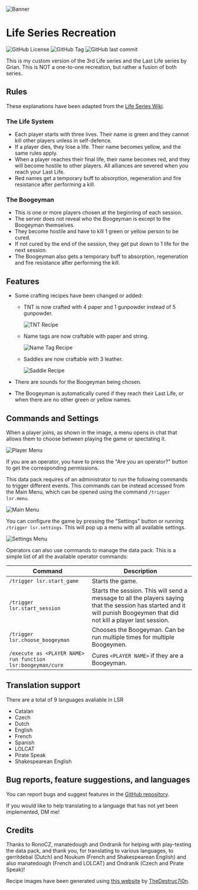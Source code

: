 ![Banner](screenshots/thin_banner.png)

# Life Series Recreation

![GitHub License](https://img.shields.io/github/license/LluisJM/Life-Series?style=flat-square&labelColor=111111)
![GitHub Tag](https://img.shields.io/github/v/tag/LluisJM/Life-Series?include_prereleases&style=flat-square&labelColor=111111&logo=github)
![GitHub last commit](https://img.shields.io/badge/resource_pack-optional-yellow?style=flat-square&labelColor=111111)

This is my custom version of the 3rd Life series and the Last Life series by Grian. This is NOT a one-to-one recreation, but rather a fusion of both series.

## Rules

These explanations have been adapted from the [Life Series Wiki](https://the-life-series.fandom.com/wiki/3rd_Life#Rules).

### The Life System

- Each player starts with three lives. Their name is green and they cannot kill other players unless in self-defence.
- If a player dies, they lose a life. Their name becomes yellow, and the same rules apply.
- When a player reaches their final life, their name becomes red, and they will become hostile to other players. All alliances are severed when you reach your Last Life.
- Red names get a temporary buff to absorption, regeneration and fire resistance after performing a kill.

### The Boogeyman

- This is one or more players chosen at the beginning of each session.
- The server does not reveal who the Boogeyman is except to the Boogeyman themselves.
- They become hostile and have to kill 1 green or yellow person to be cured.
- If not cured by the end of the session, they get put down to 1 life for the next session.
- The Boogeyman also gets a temporary buff to absorption, regeneration and fire resistance after performing the kill.

## Features

- Some crafting recipes have been changed or added:
  - TNT is now crafted with 4 paper and 1 gunpowder instead of 5 gunpowder.
  
    ![TNT Recipe](screenshots/recipes/tnt.gif)
  
  - Name tags are now craftable with paper and string.
  
    ![Name Tag Recipe](screenshots/recipes/name_tag.png)
  
  - Saddles are now craftable with 3 leather.
  
    ![Saddle Recipe](screenshots/recipes/saddle.png)
  
- There are sounds for the Boogeyman being chosen.
- The Boogeyman is automatically cured if they reach their Last Life, or when there are no other green or yellow names.

## Commands and Settings

When a player joins, as shown in the image, a menu opens in chat that allows them to choose between playing the game or spectating it.

![Player Menu](screenshots/player_menu.png)

If you are an operator, you have to press the "Are you an operator?" button to get the corresponding permissions.

This data pack requires of an administrator to run the following commands to trigger different events. This commands can be instead accessed from the Main Menu, which can be opened using the command `/trigger lsr.menu`.

![Main Menu](screenshots/main_menu.png)

You can configure the game by pressing the "Settings" button or running `/trigger lsr.settings`. This will pop up a menu with all available settings.

![Settings Menu](screenshots/settings_menu.png)

Operators can also use commands to manage the data pack. This is a simple list of all the available operator commands:

| Command | Description |
| ---- | ---- |
| `/trigger lsr.start_game` | Starts the game. |
| `/trigger lsr.start_session` | Starts the session. This will send a message to all the players saying that the session has started and it will punish Boogeymen that did not kill a player last session. |
| `/trigger lsr.choose_boogeyman` | Chooses the Boogeyman. Can be run multiple times for multiple Boogeymen.
| `/execute as <PLAYER NAME> run function lsr:boogeyman/cure` | Cures `<PLAYER NAME>` if they are a Boogeyman. |

## Translation support

There are a total of 9 languages avaliable in LSR
 - Catalan
 - Czech
 - Dutch
 - English
 - French
 - Spanish
 - LOLCAT
 - Pirate Speak
 - Shakespearean English

## Bug reports, feature suggestions, and languages

You can report bugs and suggest features in the [GitHub repository](https://github.com/LluisJM/Life-Series/issues).

If you would like to help translating to a language that has not yet been implemented, DM me!

## Credits

Thanks to RonoCZ, manatedough and Ondranik for helping with play-testing the data pack, and thank you, for translating to various languages, to gerritdebal (Dutch) and Noukum (French and Shakespearean English) and also manatedough (French and LOLCAT) and Ondranik (Czech and Pirate Speak)!

Recipe images have been generated using [this website](https://crafting.thedestruc7i0n.ca/) by [TheDestruc7i0n](https://thedestruc7i0n.ca/).
